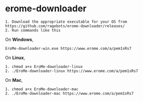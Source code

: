 # erome-downloader  
```
1. Download the appropriate executable for your OS from https://github.com/ragebots/erome-downloader/releases/  
2. Run commands like this
```
On __Windows__,
```
EroMe-downloader-win.exe https://www.erome.com/a/pem1sRs7
```
On __Linux__,
```
1. chmod a+x EroMe-downloader-linux
2. ./EroMe-downloader-linux https://www.erome.com/a/pem1sRs7
```
On __Mac__,
```
1. chmod a+x EroMe-downloader-mac
2. ./EroMe-downloader-mac https://www.erome.com/a/pem1sRs7
```  
